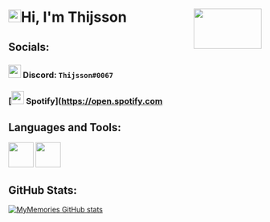 # <img src="https://media.giphy.com/media/hvRJCLFzcasrR4ia7z/giphy.gif" width="25px">Hi, I'm Thijsson [<img align="right" width="135" height="80" src="https://i.imgur.com/73nwJjR.png">](#)

## Socials:
### [<img width=25 height=26 src="https://i.imgur.com/JNehGFH.png">](#) Discord: `Thijsson#0067`
### [<img width=25 height=26 src="https://i.imgur.com/ZS7PgpV.png"> Spotify](https://open.spotify.com

## Languages and Tools:
[<img width="50" src="https://i.imgur.com/g6bxayM.png">][java]
[<img width="50" src="https://i.imgur.com/33pdCZt.png">][idea]

## GitHub Stats:
[![MyMemories GitHub stats](https://github-readme-stats.vercel.app/api?username=Thijsson&show_icons=true&theme=radical)](#)

[java]: https://www.java.com/
[idea]: https://www.jetbrains.com/idea/
